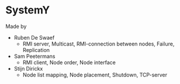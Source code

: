 # SystemY

Made by
- Ruben De Swaef
	- RMI server, Multicast, RMI-connection between nodes, Failure, Replication
- Sam Peetermans
	- RMI client, Node order, Node interface
- Stijn Dirickx
	- Node list mapping, Node placement, Shutdown, TCP-server